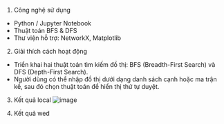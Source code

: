 1. Công nghệ sử dụng
- Python / Jupyter Notebook
- Thuật toán BFS & DFS
- Thư viện hỗ trợ: NetworkX, Matplotlib
   
2. Giải thích cách hoạt động
- Triển khai hai thuật toán tìm kiếm đồ thị: BFS (Breadth-First Search) và DFS (Depth-First Search).  
- Người dùng có thể nhập đồ thị dưới dạng danh sách cạnh hoặc ma trận kề, sau đó chọn thuật toán để hiển thị thứ tự duyệt.

3. Kết quả local
![image](https://github.com/user-attachments/assets/9efdcb88-3036-474a-ad52-6c54272dd422)
   


4. Kết quả wed

